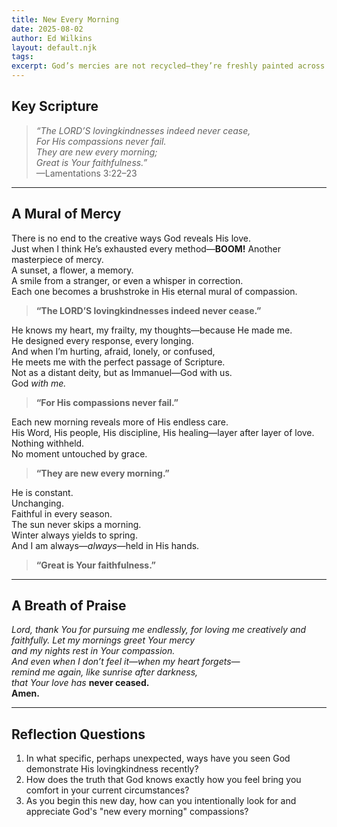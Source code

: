 ```yaml
---
title: New Every Morning
date: 2025-08-02
author: Ed Wilkins
layout: default.njk
tags:
excerpt: God’s mercies are not recycled—they’re freshly painted across each sunrise. His faithfulness is the rhythm behind every breath.
---
```


## Key Scripture

> _“The LORD’S lovingkindnesses indeed never cease,  
> For His compassions never fail.  
> They are new every morning;  
> Great is Your faithfulness.”_  
> —Lamentations 3:22–23

---

## A Mural of Mercy

There is no end to the creative ways God reveals His love.  
Just when I think He’s exhausted every method—**BOOM!** Another masterpiece of mercy.  
A sunset, a flower, a memory.  
A smile from a stranger, or even a whisper in correction.  
Each one becomes a brushstroke in His eternal mural of compassion.

> **“The LORD’S lovingkindnesses indeed never cease.”**

He knows my heart, my frailty, my thoughts—because He made me.  
He designed every response, every longing.  
And when I’m hurting, afraid, lonely, or confused,  
He meets me with the perfect passage of Scripture.  
Not as a distant deity, but as Immanuel—God with us.  
God _with me._

> **“For His compassions never fail.”**

Each new morning reveals more of His endless care.  
His Word, His people, His discipline, His healing—layer after layer of love.  
Nothing withheld.  
No moment untouched by grace.

> **“They are new every morning.”**

He is constant.  
Unchanging.  
Faithful in every season.  
The sun never skips a morning.  
Winter always yields to spring.  
And I am always—_always_—held in His hands.

> **“Great is Your faithfulness.”**

---

## A Breath of Praise

_Lord, thank You for pursuing me endlessly,_
_for loving me creatively and faithfully._
_Let my mornings greet Your mercy_  
_and my nights rest in Your compassion._  
_And even when I don’t feel it—when my heart forgets—_  
_remind me again, like sunrise after darkness,_  
_that Your love has_ **never ceased.**  
**Amen.**

---

## Reflection Questions

1. In what specific, perhaps unexpected, ways have you seen God demonstrate His lovingkindness recently?
2. How does the truth that God knows exactly how you feel bring you comfort in your current circumstances?
3. As you begin this new day, how can you intentionally look for and appreciate God's "new every morning" compassions?
